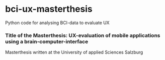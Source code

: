 # bci-ux-masterthesis
Python code for analysing BCI-data to evaluate UX

### Title of the Masterthesis: UX-evaluation of mobile applications using a brain-computer-interface

Masterthesis written at the University of applied Sciences Salzburg
